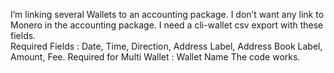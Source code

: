I’m linking several Wallets to an accounting package. I don’t want any link to Monero in the accounting package. I need a cli-wallet csv export with these fields.   
Required Fields :
Date, Time, Direction, Address Label, Address Book Label, Amount, Fee.
Required for Multi Wallet :
Wallet Name
The code works. 
